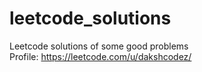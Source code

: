 # leetcode_solutions
Leetcode solutions of some good problems
<br>
Profile: https://leetcode.com/u/dakshcodez/
